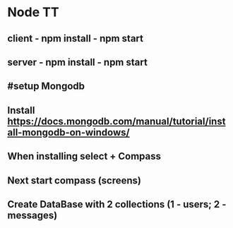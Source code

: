 # Node TT

client - npm install - npm start
-------------------------------
server - npm install - npm start
-------------------------------

#setup Mongodb
----
Install https://docs.mongodb.com/manual/tutorial/install-mongodb-on-windows/
-----
When installing select + Compass
-----
Next start compass (screens)
-----
Create DataBase with 2 collections (1 - users; 2 - messages)
-----
